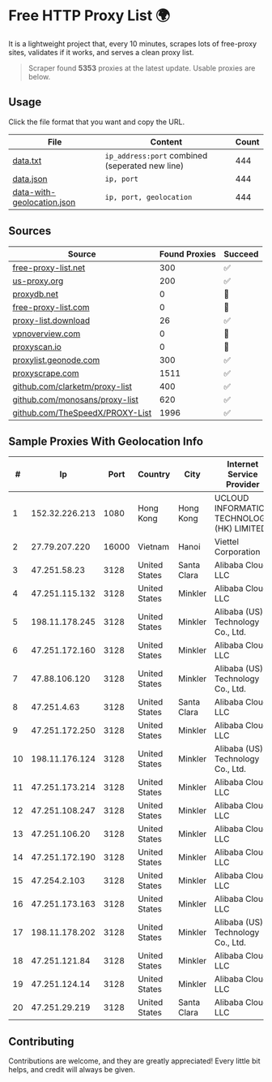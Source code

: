 
# Free HTTP Proxy List 🌍

It is a lightweight project that, every 10 minutes, scrapes lots of free-proxy sites, validates if it works, and serves a clean proxy list.


> Scraper found **5353** proxies at the latest update. Usable proxies are below.

## Usage

Click the file format that you want and copy the URL.


|File|Content|Count|
|----|-------|-----|
|[data.txt](https://raw.githubusercontent.com/themiralay/Proxy-List-World/master/data.txt)|`ip_address:port` combined (seperated new line)|444|
|[data.json](https://raw.githubusercontent.com/themiralay/Proxy-List-World/master/data.json)|`ip, port`|444|
|[data-with-geolocation.json](https://raw.githubusercontent.com/themiralay/Proxy-List-World/master/data-with-geolocation.json)|`ip, port, geolocation`|444|

## Sources

|Source|Found Proxies|Succeed|
|------|-------------|-------|
|[free-proxy-list.net](https://free-proxy-list.net)|300|✅|
|[us-proxy.org](https://www.us-proxy.org)|200|✅|
|[proxydb.net](http://proxydb.net)|0|🚫|
|[free-proxy-list.com](https://free-proxy-list.com/?page=&port=&type%5B%5D=http&type%5B%5D=https&up_time=0&search=Search)|0|🚫|
|[proxy-list.download](https://www.proxy-list.download/HTTP)|26|✅|
|[vpnoverview.com](https://vpnoverview.com/privacy/anonymous-browsing/free-proxy-servers)|0|🚫|
|[proxyscan.io](https://www.proxyscan.io)|0|🚫|
|[proxylist.geonode.com](https://proxylist.geonode.com/api/proxy-list?limit=300&page=1&sort_by=lastChecked&sort_type=desc&protocols=http,https)|300|✅|
|[proxyscrape.com](https://api.proxyscrape.com/v2/?request=displayproxies&protocol=http&timeout=10000&country=all&ssl=all&anonymity=all)|1511|✅|
|[github.com/clarketm/proxy-list](https://raw.githubusercontent.com/clarketm/proxy-list/master/proxy-list-raw.txt)|400|✅|
|[github.com/monosans/proxy-list](https://raw.githubusercontent.com/monosans/proxy-list/main/proxies/http.txt)|620|✅|
|[github.com/TheSpeedX/PROXY-List](https://raw.githubusercontent.com/TheSpeedX/PROXY-List/master/http.txt)|1996|✅|


## Sample Proxies With Geolocation Info

|#|Ip|Port|Country|City|Internet Service Provider|
|-|--|----|-------|----|-------------------------|
|1|152.32.226.213|1080|Hong Kong|Hong Kong|UCLOUD INFORMATION TECHNOLOGY (HK) LIMITED|
|2|27.79.207.220|16000|Vietnam|Hanoi|Viettel Corporation|
|3|47.251.58.23|3128|United States|Santa Clara|Alibaba Cloud LLC|
|4|47.251.115.132|3128|United States|Minkler|Alibaba Cloud LLC|
|5|198.11.178.245|3128|United States|Minkler|Alibaba (US) Technology Co., Ltd.|
|6|47.251.172.160|3128|United States|Minkler|Alibaba Cloud LLC|
|7|47.88.106.120|3128|United States|Minkler|Alibaba (US) Technology Co., Ltd.|
|8|47.251.4.63|3128|United States|Santa Clara|Alibaba Cloud LLC|
|9|47.251.172.250|3128|United States|Minkler|Alibaba Cloud LLC|
|10|198.11.176.124|3128|United States|Minkler|Alibaba (US) Technology Co., Ltd.|
|11|47.251.173.214|3128|United States|Minkler|Alibaba Cloud LLC|
|12|47.251.108.247|3128|United States|Minkler|Alibaba Cloud LLC|
|13|47.251.106.20|3128|United States|Minkler|Alibaba Cloud LLC|
|14|47.251.172.190|3128|United States|Minkler|Alibaba Cloud LLC|
|15|47.254.2.103|3128|United States|Minkler|Alibaba Cloud LLC|
|16|47.251.173.163|3128|United States|Minkler|Alibaba Cloud LLC|
|17|198.11.178.202|3128|United States|Minkler|Alibaba (US) Technology Co., Ltd.|
|18|47.251.121.84|3128|United States|Minkler|Alibaba Cloud LLC|
|19|47.251.124.14|3128|United States|Minkler|Alibaba Cloud LLC|
|20|47.251.29.219|3128|United States|Santa Clara|Alibaba Cloud LLC|



## Contributing

Contributions are welcome, and they are greatly appreciated! Every
little bit helps, and credit will always be given.

